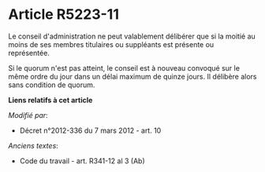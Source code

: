 # Article R5223-11

Le conseil d'administration ne peut valablement délibérer que si la moitié au moins de ses membres titulaires ou suppléants
est présente ou représentée.

Si le quorum n'est pas atteint, le conseil est à nouveau convoqué sur le même ordre du jour dans un délai maximum de quinze
jours. Il délibère alors sans condition de quorum.

**Liens relatifs à cet article**

_Modifié par_:

  - Décret n°2012-336 du 7 mars 2012 - art. 10

_Anciens textes_:

  - Code du travail - art. R341-12 al 3 (Ab)
